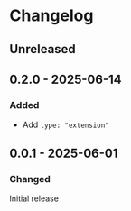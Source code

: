 # Changelog

## Unreleased

## 0.2.0 - 2025-06-14

### Added

- Add `type: "extension"`

## 0.0.1 - 2025-06-01

### Changed

Initial release
